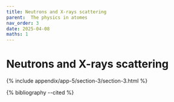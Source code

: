 ```yaml
---
title: Neutrons and X-rays scattering
parent:  The physics in atomes
nav_order: 3
date: 2025-04-08
maths: 1
---
```


# Neutrons and X-rays scattering


{% include appendix/app-5/section-3/section-3.html %}

{% bibliography --cited %}

